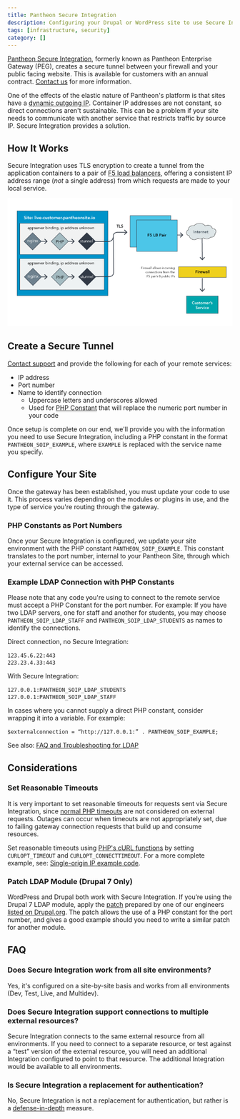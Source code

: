 ```yaml
---
title: Pantheon Secure Integration
description: Configuring your Drupal or WordPress site to use Secure Integration as a defense-in-depth solution to access systems behind firewalls.
tags: [infrastructure, security]
category: []
---
```

[Pantheon Secure Integration](https://pantheon.io/features/secure-integration), formerly known as Pantheon Enterprise Gateway (PEG), creates a secure tunnel between your firewall and your public facing website. This is available for customers with an annual contract. [Contact us](https://pantheon.io/contact-us) for more information.

One of the effects of the elastic nature of Pantheon's platform is that sites have a [dynamic outgoing IP](/outgoing-ips/). Container IP addresses are not constant, so direct connections aren't sustainable. This can be a problem if your site needs to communicate with another service that restricts traffic by source IP. Secure Integration provides a solution.

## How It Works
Secure Integration uses TLS encryption to create a tunnel from the application containers to a pair of [F5 load balancers](https://f5.com/glossary/load-balancer), offering a consistent IP address range (*not* a single address) from which requests are made to your local service.

![Secure Integration diagram](../images/si-diagram.png)

## Create a Secure Tunnel
[Contact support](/support) and provide the following for each of your remote services:

* IP address
* Port number
* Name to identify connection
   - Uppercase letters and underscores allowed
  -  Used for [PHP Constant](https://secure.php.net/manual/en/language.constants.php) that will replace the numeric port number in your code

Once setup is complete on our end, we'll provide you with the information you need to use Secure Integration, including a PHP constant in the format `PANTHEON_SOIP_EXAMPLE`, where `EXAMPLE` is replaced with the service name you specify.

## Configure Your Site

Once the gateway has been established, you must update your code to use it. This process varies depending on the modules or plugins in use, and the type of service you're routing through the gateway.

### PHP Constants as Port Numbers

Once your Secure Integration is configured, we update your site environment with the PHP constant `PANTHEON_SOIP_EXAMPLE`. This constant translates to the port number, internal to your Pantheon Site, through which your external service can be accessed.

###  Example LDAP Connection with PHP Constants

Please note that any code you're using to connect to the remote service must accept a PHP Constant for the port number. For example: If you have two LDAP servers, one for staff and another for students, you may choose `PANTHEON_SOIP_LDAP_STAFF` and `PANTHEON_SOIP_LDAP_STUDENTS` as names to identify the connections.

Direct connection, no Secure Integration:
```
123.45.6.22:443
223.23.4.33:443
```

With Secure Integration:
```
127.0.0.1:PANTHEON_SOIP_LDAP_STUDENTS
127.0.0.1:PANTHEON_SOIP_LDAP_STAFF
```

In cases where you cannot supply a direct PHP constant, consider wrapping it into a variable. For example:

```
$externalconnection = “http://127.0.0.1:” . PANTHEON_SOIP_EXAMPLE;
```
See also: [FAQ and Troubleshooting for LDAP](/ldap-and-ldaps/#frequently-asked-questions)

## Considerations
### Set Reasonable Timeouts

<Alert title="Note" type="info" >

It is very important to set reasonable timeouts for requests sent via Secure Integration, since [normal PHP timeouts](https://secure.php.net/manual/en/function.set-time-limit.php) are not considered on external requests. Outages can occur when timeouts are not appropriately set, due to failing gateway connection requests that build up and consume resources.

</Alert>

Set reasonable timeouts using [PHP's cURL functions](https://secure.php.net/manual/en/function.curl-setopt.php) by setting `CURLOPT_TIMEOUT` and `CURLOPT_CONNECTTIMEOUT`. For a more complete example, see: [Single-origin IP example code](https://github.com/pantheon-systems/soip-example).

### Patch LDAP Module (Drupal 7 Only)
WordPress and Drupal both work with Secure Integration. If you’re using the Drupal 7 LDAP module, apply the [patch](https://www.drupal.org/files/issues/ldap_php-constant-port_1.patch) prepared by one of our engineers [listed on Drupal.org](https://www.drupal.org/node/2283273). The patch allows the use of a PHP constant for the port number, and gives a good example should you need to write a similar patch for another module.

## FAQ

### Does Secure Integration work from all site environments?

Yes, it's configured on a site-by-site basis and works from all environments (Dev, Test, Live, and Multidev).

### Does Secure Integration support connections to multiple external resources?
Secure Integration connects to the same external resource from all environments. If you need to connect to a separate resource, or test against a “test” version of the external resource, you will need an additional Integration configured to point to that resource. The additional Integration would be available to all environments.

### Is Secure Integration a replacement for authentication?

No, Secure Integration is not a replacement for authentication, but rather is a [defense-in-depth](https://en.wikipedia.org/wiki/Defense_in_depth_%28computing%29) measure.
